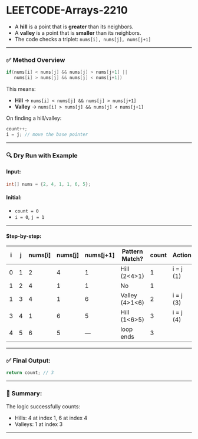 # LEETCODE-Arrays-2210
* A **hill** is a point that is **greater** than its neighbors.
* A **valley** is a point that is **smaller** than its neighbors.
* The code checks a triplet: `nums[i], nums[j], nums[j+1]`

---

### ✅ Method Overview

```java
if(nums[i] < nums[j] && nums[j] > nums[j+1] || 
   nums[i] > nums[j] && nums[j] < nums[j+1])
```

This means:

* **Hill** → `nums[i] < nums[j] && nums[j] > nums[j+1]`
* **Valley** → `nums[i] > nums[j] && nums[j] < nums[j+1]`

On finding a hill/valley:

```java
count++;
i = j; // move the base pointer
```

---

### 🔍 Dry Run with Example

#### Input:

```java
int[] nums = {2, 4, 1, 1, 6, 5};
```

#### Initial:

* `count = 0`
* `i = 0`, `j = 1`

---

#### Step-by-step:

| i | j | nums\[i] | nums\[j] | nums\[j+1] | Pattern Match? | count | Action    |
| - | - | -------- | -------- | ---------- | -------------- | ----- | --------- |
| 0 | 1 | 2        | 4        | 1          | Hill (2<4>1)   | 1     | i = j (1) |
| 1 | 2 | 4        | 1        | 1          | No             | 1     |           |
| 1 | 3 | 4        | 1        | 6          | Valley (4>1<6) | 2     | i = j (3) |
| 3 | 4 | 1        | 6        | 5          | Hill (1<6>5)   | 3     | i = j (4) |
| 4 | 5 | 6        | 5        | —          | loop ends      | 3     |           |

---

### ✅ Final Output:

```java
return count; // 3
```

---

### 🧠 Summary:

The logic successfully counts:

* Hills: 4 at index 1, 6 at index 4
* Valleys: 1 at index 3

---
